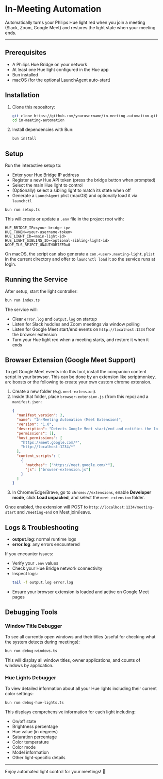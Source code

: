 # In-Meeting Automation

Automatically turns your Philips Hue light red when you join a meeting (Slack, Zoom, Google Meet) and restores the light state when your meeting ends.

---

## Prerequisites

- A Philips Hue Bridge on your network
- At least one Hue light configured in the Hue app
- Bun installed
- macOS (for the optional LaunchAgent auto-start)

## Installation

1. Clone this repository:
   ```bash
   git clone https://github.com/yourusername/in-meeting-automation.git
   cd in-meeting-automation
   ```
2. Install dependencies with Bun:

   ```bash
   bun install
   ```

## Setup

Run the interactive setup to:

- Enter your Hue Bridge IP address
- Register a new Hue API token (press the bridge button when prompted)
- Select the main Hue light to control
- (Optionally) select a sibling light to match its state when off
- Generate a `LaunchAgent` plist (macOS) and optionally load it via `launchctl`

```bash
bun run setup.ts
```

This will create or update a `.env` file in the project root with:

```dotenv
HUE_BRIDGE_IP=<your-bridge-ip>
HUE_TOKEN=<your-username-token>
HUE_LIGHT_ID=<main-light-id>
HUE_LIGHT_SIBLING_ID=<optional-sibling-light-id>
NODE_TLS_REJECT_UNAUTHORIZED=0
```

On macOS, the script can also generate a `com.<user>.meeting-light.plist` in the current directory and offer to `launchctl load` it so the service runs at login.

## Running the Service

After setup, start the light controller:

```bash
bun run index.ts
```

The service will:

- Clear `error.log` and `output.log` on startup
- Listen for Slack huddles and Zoom meetings via window polling
- Listen for Google Meet start/end events on `http://localhost:1234` from the browser extension
- Turn your Hue light red when a meeting starts, and restore it when it ends

## Browser Extension (Google Meet Support)

To get Google Meet events into this tool, install the companion content script in your browser. This can be done by an extension like scriptmonkey, arc boosts or the following to create your own custom chrome extension.

1. Create a new folder (e.g. `meet-extension`).
2. Inside that folder, place `browser-extension.js` (from this repo) and a `manifest.json`:
   ```json
   {
     "manifest_version": 3,
     "name": "In-Meeting Automation (Meet Extension)",
     "version": "1.0",
     "description": "Detects Google Meet start/end and notifies the local service",
     "permissions": [],
     "host_permissions": [
       "https://meet.google.com/*",
       "http://localhost:1234/*"
     ],
     "content_scripts": [
       {
         "matches": ["https://meet.google.com/*"],
         "js": ["browser-extension.js"]
       }
     ]
   }
   ```
3. In Chrome/Edge/Brave, go to `chrome://extensions`, enable **Developer mode**, click **Load unpacked**, and select the `meet-extension` folder.

Once enabled, the extension will POST to `http://localhost:1234/meeting-start` and `/meeting-end` on Meet join/leave.

## Logs & Troubleshooting

- **output.log**: normal runtime logs
- **error.log**: any errors encountered

If you encounter issues:

- Verify your `.env` values
- Check your Hue Bridge network connectivity
- Inspect logs:
  ```bash
  tail -f output.log error.log
  ```
- Ensure your browser extension is loaded and active on Google Meet pages

## Debugging Tools

### Window Title Debugger

To see all currently open windows and their titles (useful for checking what the system detects during meetings):

```bash
bun run debug-windows.ts
```

This will display all window titles, owner applications, and counts of windows by application.

### Hue Lights Debugger

To view detailed information about all your Hue lights including their current color settings:

```bash
bun run debug-hue-lights.ts
```

This displays comprehensive information for each light including:

- On/off state
- Brightness percentage
- Hue value (in degrees)
- Saturation percentage
- Color temperature
- Color mode
- Model information
- Other light-specific details

---

Enjoy automated light control for your meetings! 🎉
